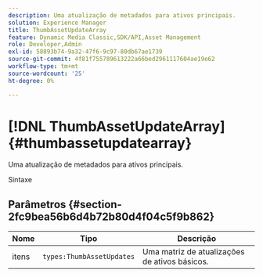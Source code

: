 ```yaml
---
description: Uma atualização de metadados para ativos principais.
solution: Experience Manager
title: ThumbAssetUpdateArray
feature: Dynamic Media Classic,SDK/API,Asset Management
role: Developer,Admin
exl-id: 58893b74-9a32-47f6-9c97-80db67ae1739
source-git-commit: 4f81f755789613222a66bed2961117604ae19e62
workflow-type: tm+mt
source-wordcount: '25'
ht-degree: 0%

---
```


# [!DNL ThumbAssetUpdateArray]{#thumbassetupdatearray}

Uma atualização de metadados para ativos principais.

Sintaxe

## Parâmetros {#section-2fc9bea56b6d4b72b80d4f04c5f9b862}

| Nome | Tipo | Descrição |
|---|---|---|
| itens | `types:ThumbAssetUpdates` | Uma matriz de atualizações de ativos básicos. |
